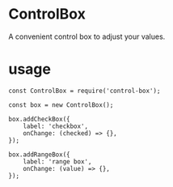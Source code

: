 # ControlBox
A convenient control box to adjust your values.

# usage
```
const ControlBox = require('control-box');

const box = new ControlBox();

box.addCheckBox({
    label: 'checkbox',
    onChange: (checked) => {},
});

box.addRangeBox({
    label: 'range box',
    onChange: (value) => {},
});
```
